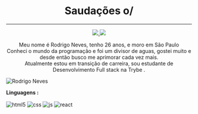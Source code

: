 <h1 align="center"> Saudações o/ </h1>
<hr />

<p align="center">
  
  <a href="#" alt="Linkedin">
  <img src="https://img.shields.io/badge/-Linkedin-0e76a8?style=flat-square&logo=Linkedin&logoColor=white&link=www.linkedin.com/in/rodrineves" />
  <a href="#" alt="Gmail">
  <img src="https://img.shields.io/badge/-Gmail-FF0000?style=flat-square&labelColor=FF0000&logo=gmail&logoColor=white&link=rnevesdemello@gmail.com" /></a>

  </a>

<p align="center" > Meu nome é Rodrigo Neves, tenho 26 anos, e moro em São Paulo 
<br />
Conheci o mundo da programação e foi um divisor de aguas, gostei muito e desde então busco me aprimorar cada vez mais.
<br />
Atualmente estou em transição de carreira, sou estudante de Desenvolvimento Full stack na Trybe </b>. <br/>
</p>


</p>

  <img align="center" src="https://github-readme-stats.vercel.app/api/top-langs/?username=Rodri-Melo&layout=compact&theme=graywhite&title_color=268bd2" alt="Rodrigo Neves" />

**Linguagens :**  

<div style="display: inline_block" >
  <img align="center" alt="html5" src="https://img.shields.io/badge/HTML5-E34F26?style=for-the-badge&logo=html5&logoColor=white" />
  <img align="center" alt="css" src="https://img.shields.io/badge/CSS3-1572B6?style=for-the-badge&logo=css3&logoColor=white" />
  <img align="center" alt="js" src="https://img.shields.io/badge/JavaScript-F7DF1E?style=for-the-badge&logo=javascript&logoColor=black" />
  <img align="center" alt="react" src="https://img.shields.io/badge/React-20232A?style=for-the-badge&logo=react&logoColor=61DAFB" />
</div><br/>
</p>

